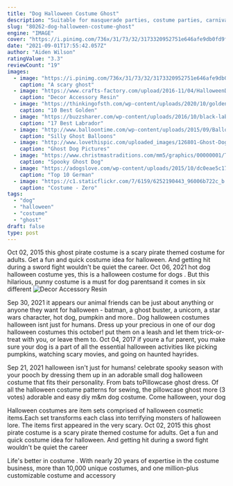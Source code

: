```yaml
---
title: "Dog Halloween Costume Ghost"
description: "Suitable for masquerade parties, costume parties, carnival, christmas, easter, halloween,stage performances, craft decoration material: high quality latex suitable for head dimension below"
slug: "80262-dog-halloween-costume-ghost"
engine: "IMAGE"
cover: "https://i.pinimg.com/736x/31/73/32/3173320952751e646afe9db0fd9f730a.jpg"
date: "2021-09-01T17:55:42.057Z"
author: "Aiden Wilson"
ratingValue: "3.3"
reviewCount: "19"
images:
  - image: "https://i.pinimg.com/736x/31/73/32/3173320952751e646afe9db0fd9f730a.jpg"
    caption: "A scary ghost"
  - image: "https://www.crafts-factory.com/upload/2016-11/04/HalloweenDecorationGhostDogFigurineBethanyLowe-b30c0.jpg"
    caption: "Decor Accessory Resin"
  - image: "https://thinkingofsth.com/wp-content/uploads/2020/10/golden-retriever-dog-halloween-costume-26.jpg"
    caption: "10 Best Golden"
  - image: "https://buzzsharer.com/wp-content/uploads/2016/10/black-labrador-costume.jpg"
    caption: "17 Best Labrador"
  - image: "http://www.balloontime.com/wp-content/uploads/2015/09/Balloon-Time-Ghost-Balloons-12.jpg"
    caption: "Silly Ghost Balloons"
  - image: "http://www.lovethispic.com/uploaded_images/126801-Ghost-Dog.jpg"
    caption: "Ghost Dog Pictures"
  - image: "https://www.christmastraditions.com/mm5/graphics/00000001/TD4021.jpg"
    caption: "Spooky Ghost Dog"
  - image: "https://adogslove.com/wp-content/uploads/2015/10/dc0eae5c175f5320087c5f0bbc7f17a1.jpg"
    caption: "Top 10 German"
  - image: "https://c1.staticflickr.com/7/6159/6252190443_96006b722c_b.jpg"
    caption: "Costume - Zero"
tags:
  - "dog"
  - "halloween"
  - "costume"
  - "ghost"
draft: false
type: post
---
```


Oct 02, 2015 this ghost pirate costume is a scary pirate themed costume for adults. Get a fun and quick costume idea for halloween.  And getting hit during a sword fight wouldn't be quiet the career. Oct 06, 2021 hot dog halloween costume yes, this is a halloween costume for dogs . But this hilarious, punny costume is a must for dog parentsand it comes in six different
![Decor Accessory Resin](https://www.crafts-factory.com/upload/2016-11/04/HalloweenDecorationGhostDogFigurineBethanyLowe-b30c0.jpg "Decor Accessory Resin")

Sep 30, 2021 it appears our animal friends can be just about anything or anyone they want for halloween - batman, a ghost buster, a unicorn, a star wars character, hot dog, pumpkin and more.. Dog halloween costumes halloween isnt just for humans. Dress up your precious in one of our dog halloween costumes this october! put them on a leash and let them trick-or-treat with you, or leave them to. Oct 04, 2017 if youre a fur parent, you make sure your dog is a part of all the essential halloween activities like picking pumpkins, watching scary movies, and going on haunted hayrides.
<!--inArticleAds-->

<!--galleryOne-->

Sep 21, 2021 halloween isn't just for humans! celebrate spooky season with your pooch by dressing them up in an adorable small dog halloween costume that fits their personality. From bats toPillowcase ghost dress. Of all the halloween costume patterns for sewing, the pillowcase ghost more (3 votes) adorable and easy diy m&m dog costume. Come halloween, your dog
<!--inArticleAds-->

<!--galleryTwo-->

Halloween costumes are item sets comprised of halloween cosmetic items.Each set transforms each class into terrifying monsters of halloween lore. The items first appeared in the very scary. Oct 02, 2015 this ghost pirate costume is a scary pirate themed costume for adults. Get a fun and quick costume idea for halloween.  And getting hit during a sword fight wouldn't be quiet the career
<!--galleryThree-->

Life's better in costume . With nearly 20 years of expertise in the costume business, more than 10,000 unique costumes, and one million-plus customizable costume and accessory